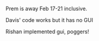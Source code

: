 Prem is away Feb 17-21 inclusive.

Davis' code works but it has no GUI

Rishan implemented gui, poggers!
